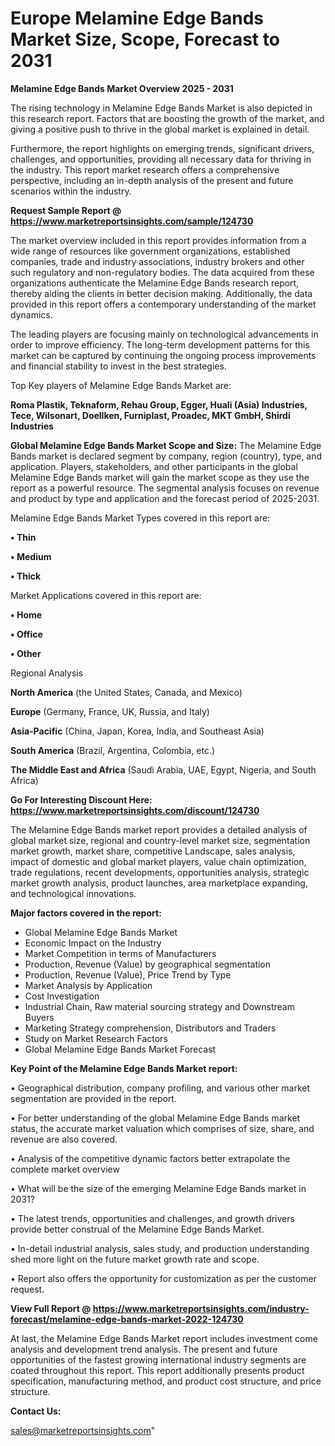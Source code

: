 # Europe Melamine Edge Bands Market Size, Scope, Forecast to 2031

<Strong> Melamine Edge Bands Market Overview 2025 - 2031</strong>

The rising technology in Melamine Edge Bands Market is also depicted in this research report. Factors that are boosting the growth of the market, and giving a positive push to thrive in the global market is explained in detail.

Furthermore, the report highlights on emerging trends, significant drivers, challenges, and opportunities, providing all necessary data for thriving in the industry. This report market research offers a comprehensive perspective, including an in-depth analysis of the present and future scenarios within the industry.

<strong>Request Sample Report @ <a href=https://www.marketreportsinsights.com/sample/124730>https://www.marketreportsinsights.com/sample/124730</a></strong>

The market overview included in this report provides information from a wide range of resources like government organizations, established companies, trade and industry associations, industry brokers and other such regulatory and non-regulatory bodies. The data acquired from these organizations authenticate the Melamine Edge Bands research report, thereby aiding the clients in better decision making. Additionally, the data provided in this report offers a contemporary understanding of the market dynamics.

The leading players are focusing mainly on technological advancements in order to improve efficiency. The long-term development patterns for this market can be captured by continuing the ongoing process improvements and financial stability to invest in the best strategies.

Top Key players of Melamine Edge Bands Market are:

<strong>Roma Plastik, Teknaform, Rehau Group, Egger, Huali (Asia) Industries, Tece, Wilsonart, Doellken, Furniplast, Proadec, MKT GmbH, Shirdi Industries</strong>

<strong><b>Global Melamine Edge Bands Market Scope and Size:</b></strong>
The Melamine Edge Bands market is declared segment by company, region (country), type, and application. Players, stakeholders, and other participants in the global Melamine Edge Bands market will gain the market scope as they use the report as a powerful resource. The segmental analysis focuses on revenue and product by type and application and the forecast period of 2025-2031.

Melamine Edge Bands Market Types covered in this report are:

<strong>• Thin

• Medium

• Thick</strong>

Market Applications covered in this report are:

<strong>• Home

• Office

• Other</strong> 

Regional Analysis

<strong>North America</strong> (the United States, Canada, and Mexico)

<strong>Europe</strong> (Germany, France, UK, Russia, and Italy)

<strong>Asia-Pacific</strong> (China, Japan, Korea, India, and Southeast Asia)

<strong>South America</strong> (Brazil, Argentina, Colombia, etc.)

<strong>The Middle East and Africa</strong> (Saudi Arabia, UAE, Egypt, Nigeria, and South Africa)

<strong>Go For Interesting Discount Here: <a href=https://www.marketreportsinsights.com/discount/124730>https://www.marketreportsinsights.com/discount/124730</a></strong>

The Melamine Edge Bands market report provides a detailed analysis of global market size, regional and country-level market size, segmentation market growth, market share, competitive Landscape, sales analysis, impact of domestic and global market players, value chain optimization, trade regulations, recent developments, opportunities analysis, strategic market growth analysis, product launches, area marketplace expanding, and technological innovations.

<strong><b>Major factors covered in the report:</b></strong>
<ul>
  <li>Global Melamine Edge Bands Market </li>
  <li>Economic Impact on the Industry</li>
  <li>Market Competition in terms of Manufacturers</li>
  <li>Production, Revenue (Value) by geographical segmentation</li>
  <li>Production, Revenue (Value), Price Trend by Type</li>
  <li>Market Analysis by Application</li>
  <li>Cost Investigation</li>
  <li>Industrial Chain, Raw material sourcing strategy and Downstream Buyers</li>
  <li>Marketing Strategy comprehension, Distributors and Traders</li>
  <li>Study on Market Research Factors</li>
  <li>Global Melamine Edge Bands Market Forecast</li>
</ul>

<strong><b>Key Point of the Melamine Edge Bands Market report:</b></strong>

• Geographical distribution, company profiling, and various other market segmentation are provided in the report.

• For better understanding of the global Melamine Edge Bands market status, the accurate market valuation which comprises of size, share, and revenue are also covered.

• Analysis of the competitive dynamic factors better extrapolate the complete market overview

• What will be the size of the emerging Melamine Edge Bands market in 2031?

• The latest trends, opportunities and challenges, and growth drivers provide better construal of the Melamine Edge Bands Market.

• In-detail industrial analysis, sales study, and production understanding shed more light on the future market growth rate and scope.

• Report also offers the opportunity for customization as per the customer request.

<strong><b>View Full Report @ <a href=https://www.marketreportsinsights.com/industry-forecast/melamine-edge-bands-market-2022-124730>https://www.marketreportsinsights.com/industry-forecast/melamine-edge-bands-market-2022-124730</a></b></strong>


At last, the Melamine Edge Bands Market report includes investment come analysis and development trend analysis. The present and future opportunities of the fastest growing international industry segments are coated throughout this report. This report additionally presents product specification, manufacturing method, and product cost structure, and price structure.

<strong>Contact Us:</strong>

sales@marketreportsinsights.com"

